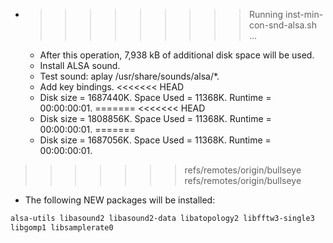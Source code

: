 * >>>>>>>>> Running inst-min-con-snd-alsa.sh ...
  * After this operation, 7,938 kB of additional disk space will be used.
  * Install ALSA sound.
  * Test sound: aplay /usr/share/sounds/alsa/*.
  * Add key bindings.
<<<<<<< HEAD
  * Disk size = 1687440K. Space Used = 11368K. Runtime = 00:00:00:01.
=======
<<<<<<< HEAD
  * Disk size = 1808856K. Space Used = 11368K. Runtime = 00:00:00:01.
=======
  * Disk size = 1687056K. Space Used = 11368K. Runtime = 00:00:00:01.
>>>>>>> refs/remotes/origin/bullseye
>>>>>>> refs/remotes/origin/bullseye
  * The following NEW packages will be installed:
  ```bash
alsa-utils libasound2 libasound2-data libatopology2 libfftw3-single3
libgomp1 libsamplerate0
  ```
